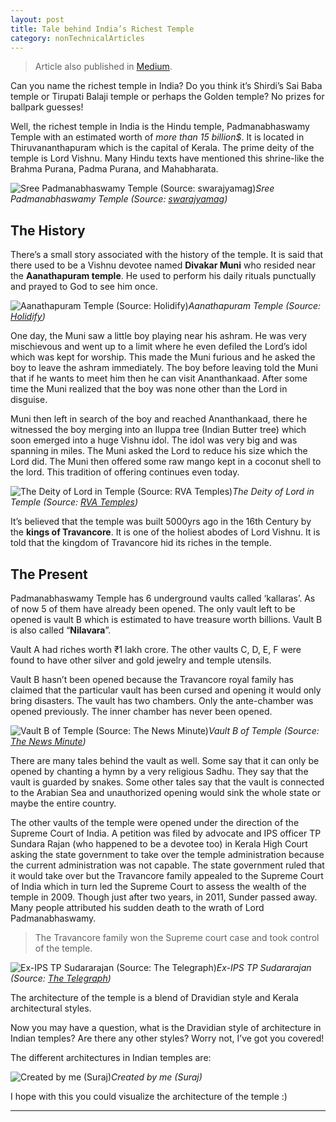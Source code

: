 ```yaml
---
layout: post 
title: Tale behind India’s Richest Temple
category: nonTechnicalArticles
---
```


> Article also published in [Medium](https://surajsv.medium.com/).

Can you name the richest temple in India? Do you think it’s Shirdi’s Sai Baba temple or Tirupati Balaji temple or perhaps the Golden temple? No prizes for ballpark guesses!

Well, the richest temple in India is the Hindu temple, Padmanabhaswamy Temple with an estimated worth of *more than 15 billion$*. It is located in Thiruvananthapuram which is the capital of Kerala. The prime deity of the temple is Lord Vishnu. Many Hindu texts have mentioned this shrine-like the Brahma Purana, Padma Purana, and Mahabharata.

![Sree Padmanabhaswamy Temple (Source: [swarajyamag](https://swarajyamag.com/))](https://cdn-images-1.medium.com/max/2000/1*6XPE-Q5DOEMCVdWAv3Lc7g.jpeg)*Sree Padmanabhaswamy Temple (Source: [swarajyamag](https://swarajyamag.com/))*

## The History

There’s a small story associated with the history of the temple. It is said that there used to be a Vishnu devotee named **Divakar Muni** who resided near the **Aanathapuram temple**. He used to perform his daily rituals punctually and prayed to God to see him once.

![Aanathapuram Temple (Source: [Holidify](https://www.holidify.com/places/kasargod/ananthapura-lake-temple-sightseeing-4913.html))](https://cdn-images-1.medium.com/max/2400/1*-7ybS6qjyO4G1XmW5nVnPA.jpeg)*Aanathapuram Temple (Source: [Holidify](https://www.holidify.com/places/kasargod/ananthapura-lake-temple-sightseeing-4913.html))*

One day, the Muni saw a little boy playing near his ashram. He was very mischievous and went up to a limit where he even defiled the Lord’s idol which was kept for worship. This made the Muni furious and he asked the boy to leave the ashram immediately. The boy before leaving told the Muni that if he wants to meet him then he can visit Ananthankaad. After some time the Muni realized that the boy was none other than the Lord in disguise.

Muni then left in search of the boy and reached Ananthankaad, there he witnessed the boy merging into an Iluppa tree (Indian Butter tree) which soon emerged into a huge Vishnu idol. The idol was very big and was spanning in miles. The Muni asked the Lord to reduce his size which the Lord did. The Muni then offered some raw mango kept in a coconut shell to the lord. This tradition of offering continues even today.

![The Deity of Lord in Temple (Source: [RVA Temples](https://www.rvatemples.com/listings/padmanabhaswamy-temple/))](https://cdn-images-1.medium.com/max/2000/1*hAqgJaZLvEDmQLrjJjYAiQ.jpeg)*The Deity of Lord in Temple (Source: [RVA Temples](https://www.rvatemples.com/listings/padmanabhaswamy-temple/))*

It’s believed that the temple was built 5000yrs ago in the 16th Century by the **kings of Travancore**. It is one of the holiest abodes of Lord Vishnu. It is told that the kingdom of Travancore hid its riches in the temple.

## The Present

Padmanabhaswamy Temple has 6 underground vaults called ‘kallaras’. As of now 5 of them have already been opened. The only vault left to be opened is vault B which is estimated to have treasure worth billions. Vault B is also called “**Nilavara**”.

Vault A had riches worth ₹1 lakh crore. The other vaults C, D, E, F were found to have other silver and gold jewelry and temple utensils.

Vault B hasn’t been opened because the Travancore royal family has claimed that the particular vault has been cursed and opening it would only bring disasters. The vault has two chambers. Only the ante-chamber was opened previously. The inner chamber has never been opened.

![Vault B of Temple (Source: [The News Minute](https://www.thenewsminute.com/article/sree-padmanabha-swamy-temple-and-myths-unopened-vault-b-48325))](https://cdn-images-1.medium.com/max/2000/1*_XapzPr4Na4t9upG6N9-ug.jpeg)*Vault B of Temple (Source: [The News Minute](https://www.thenewsminute.com/article/sree-padmanabha-swamy-temple-and-myths-unopened-vault-b-48325))*

There are many tales behind the vault as well. Some say that it can only be opened by chanting a hymn by a very religious Sadhu. They say that the vault is guarded by snakes. Some other tales say that the vault is connected to the Arabian Sea and unauthorized opening would sink the whole state or maybe the entire country.

The other vaults of the temple were opened under the direction of the Supreme Court of India. A petition was filed by advocate and IPS officer TP Sundara Rajan (who happened to be a devotee too) in Kerala High Court asking the state government to take over the temple administration because the current administration was not capable. The state government ruled that it would take over but the Travancore family appealed to the Supreme Court of India which in turn led the Supreme Court to assess the wealth of the temple in 2009. Though just after two years, in 2011, Sunder passed away. Many people attributed his sudden death to the wrath of Lord Padmanabhaswamy.
> The Travancore family won the Supreme court case and took control of the temple.

![Ex-IPS TP Sudararajan (Source: [The Telegraph](https://www.telegraph.co.uk/news/obituaries/religion-obituaries/8650668/TP-Sundararajan.html))](https://cdn-images-1.medium.com/max/2000/1*i6XRk_aHAL0ezagN5M5-Lg.jpeg)*Ex-IPS TP Sudararajan (Source: [The Telegraph](https://www.telegraph.co.uk/news/obituaries/religion-obituaries/8650668/TP-Sundararajan.html))*

The architecture of the temple is a blend of Dravidian style and Kerala architectural styles.

Now you may have a question, what is the Dravidian style of architecture in Indian temples? Are there any other styles? Worry not, I’ve got you covered!

The different architectures in Indian temples are:

![Created by me (Suraj)](https://cdn-images-1.medium.com/max/6762/1*LvKGyzbAev_kbrmaOxutxQ.png)*Created by me (Suraj)*

I hope with this you could visualize the architecture of the temple :)

----------------
